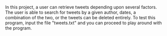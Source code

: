 In this project, a user can retrieve tweets depending upon several factors. The user is able to search for tweets by a given author, dates,
a combination of the two, or the tweets can be deleted entirely. To test this program, input the file "tweets.txt" and you can proceed to play
around with the program. 
